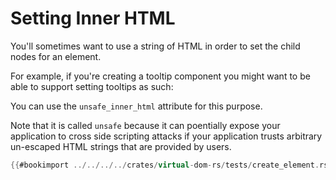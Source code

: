 # Setting Inner HTML

You'll sometimes want to use a string of HTML in order to set the child nodes for an element.

For example, if you're creating a tooltip component you might want to be able to support setting tooltips as such:

<div data-tip="Hello <strong>World!</strong>"></div>

You can use the `unsafe_inner_html` attribute for this purpose.

Note that it is called `unsafe` because it can poentially expose your application to cross side scripting attacks if your application
trusts arbitrary un-escaped HTML strings that are provided by users.

```rust
{{#bookimport ../../../../crates/virtual-dom-rs/tests/create_element.rs@inner-html}}
```
